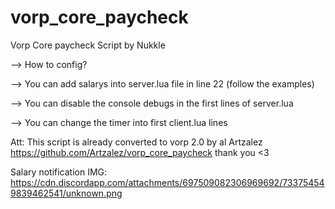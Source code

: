 # vorp_core_paycheck
Vorp Core paycheck Script by Nukkle

--> How to config?

--> You can add salarys into server.lua file in line 22 (follow the examples)





--> You can disable the console debugs in the first lines of server.lua






--> You can change the timer into first client.lua lines


Att: This script is already converted to vorp 2.0 by al Artzalez
https://github.com/Artzalez/vorp_core_paycheck
thank you <3


Salary notification IMG: https://cdn.discordapp.com/attachments/697509082306969692/733754549839462541/unknown.png
